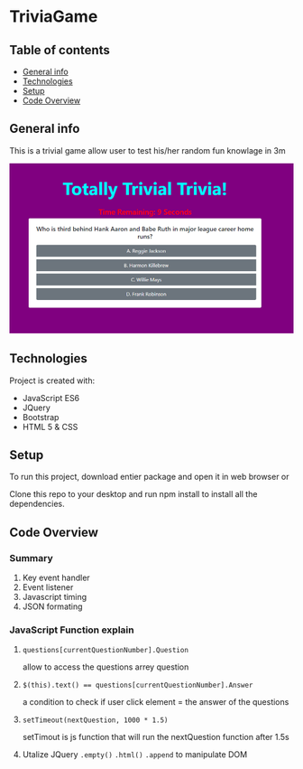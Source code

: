 # TriviaGame

## Table of contents

- [General info](#general-info)
- [Technologies](#technologies)
- [Setup](#setup)
- [Code Overview](#Code-Overview)

## General info

This is a trivial game allow user to test his/her random fun knowlage in 3m

![Image](https://github.com/elvykiung/TriviaGame/blob/master/assets/images/final_look.PNG?raw=true)

## Technologies

Project is created with:

- JavaScript ES6
- JQuery
- Bootstrap
- HTML 5 & CSS

## Setup

To run this project, download entier package and open it in web browser or

Clone this repo to your desktop and run npm install to install all the dependencies.

## Code Overview

### Summary

1. Key event handler
2. Event listener
3. Javascript timing
4. JSON formating

### JavaScript Function explain

1. `questions[currentQuestionNumber].Question`

   allow to access the questions arrey question

2. `$(this).text() == questions[currentQuestionNumber].Answer`

   a condition to check if user click element = the answer of the questions

3. `setTimeout(nextQuestion, 1000 * 1.5)`

   setTimout is js function that will run the nextQuestion function after 1.5s

4. Utalize JQuery `.empty()` `.html()` `.append` to manipulate DOM
